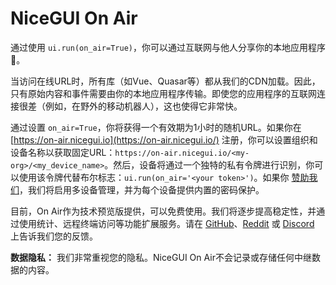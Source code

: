 # NiceGUI On Air

通过使用 `ui.run(on_air=True)`，你可以通过互联网与他人分享你的本地应用程序 &#129502;。

当访问在线URL时，所有库（如Vue、Quasar等）都从我们的CDN加载。因此，只有原始内容和事件需要由你的本地应用程序传输。即使您的应用程序的互联网连接很差（例如，在野外的移动机器人），这也使得它非常快。

通过设置 `on_air=True`，你将获得一个有效期为1小时的随机URL。如果你在 [https://on-air.nicegui.io](https://on-air.nicegui.io/) 注册，你可以设置组织和设备名称以获取固定URL：`https://on-air.nicegui.io/<my-org>/<my_device_name>`。然后，设备将通过一个独特的私有令牌进行识别，你可以使用该令牌代替布尔标志：`ui.run(on_air='<your token>')`。如果你 [赞助我们](https://github.com/sponsors/zauberzeug)，我们将启用多设备管理，并为每个设备提供内置的密码保护。

目前，On Air作为技术预览版提供，可以免费使用。我们将逐步提高稳定性，并通过使用统计、远程终端访问等功能扩展服务。请在 [GitHub](https://github.com/zauberzeug/nicegui/discussions)、[Reddit](https://www.reddit.com/r/nicegui/) 或 [Discord](https://discord.gg/TEpFeAaF4f) 上告诉我们您的反馈。

**数据隐私：** 我们非常重视您的隐私。NiceGUI On Air不会记录或存储任何中继数据的内容。
